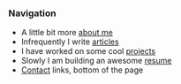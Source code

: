 ### Navigation

  + A little bit more [about me](/about)
  + Infrequently I write [articles](/)
  + I have worked on some cool [projects](/projects)
  + Slowly I am building an awesome [resume](/resume)
  + [Contact](#contact) links, bottom of the page
